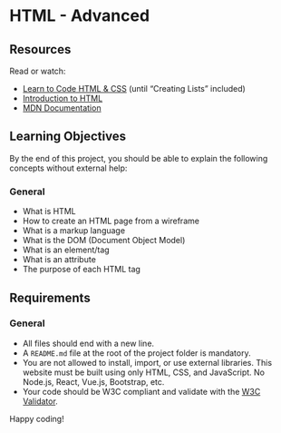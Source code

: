 # HTML - Advanced  

## Resources  
Read or watch:  
- [Learn to Code HTML & CSS](https://learn.shayhowe.com/html-css/) (until “Creating Lists” included)  
- [Introduction to HTML](https://developer.mozilla.org/en-US/docs/Web/HTML/Introduction)  
- [MDN Documentation](https://developer.mozilla.org/en-US/docs/Web/HTML)  

## Learning Objectives  
By the end of this project, you should be able to explain the following concepts without external help:  

### General  
- What is HTML  
- How to create an HTML page from a wireframe  
- What is a markup language  
- What is the DOM (Document Object Model)  
- What is an element/tag  
- What is an attribute  
- The purpose of each HTML tag  

## Requirements  

### General  
- All files should end with a new line.  
- A `README.md` file at the root of the project folder is mandatory.  
- You are not allowed to install, import, or use external libraries. This website must be built using only HTML, CSS, and JavaScript. No Node.js, React, Vue.js, Bootstrap, etc.  
- Your code should be W3C compliant and validate with the [W3C Validator](https://validator.w3.org/).  

Happy coding!  
